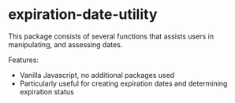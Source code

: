 # expiration-date-utility
This package consists of several functions that assists users in manipulating, 
and assessing dates.

Features:
  - Vanilla Javascript, no additional packages used
  - Particularly useful for creating expiration dates and determining expiration status
